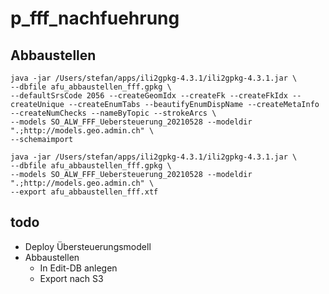 # p_fff_nachfuehrung

## Abbaustellen
```
java -jar /Users/stefan/apps/ili2gpkg-4.3.1/ili2gpkg-4.3.1.jar \
--dbfile afu_abbaustellen_fff.gpkg \
--defaultSrsCode 2056 --createGeomIdx --createFk --createFkIdx --createUnique --createEnumTabs --beautifyEnumDispName --createMetaInfo --createNumChecks --nameByTopic --strokeArcs \
--models SO_ALW_FFF_Uebersteuerung_20210528 --modeldir ".;http://models.geo.admin.ch" \
--schemaimport
```

```
java -jar /Users/stefan/apps/ili2gpkg-4.3.1/ili2gpkg-4.3.1.jar \
--dbfile afu_abbaustellen_fff.gpkg \
--models SO_ALW_FFF_Uebersteuerung_20210528 --modeldir ".;http://models.geo.admin.ch" \
--export afu_abbaustellen_fff.xtf
```

## todo
- Deploy Übersteuerungsmodell
- Abbaustellen
  * In Edit-DB anlegen
  * Export nach S3 